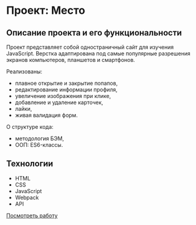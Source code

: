 # Проект: Место

## Описание проекта и его функциональности
Проект представляет собой одностраничный сайт для изучения JavaScript. Верстка адаптирована под самые популярные разрешения экранов компьютеров, планшетов и смартфонов.

Реализованы:

* плавное открытие и закрытие попапов,
* редактирование информации профиля,
* увеличение изображения при клике,
* добавление и удаление карточек,
* лайки,
* живая валидация форм.

О структуре кода:

* методология БЭМ,
* ООП: ES6-классы.


## Технологии

*	HTML
*	CSS
*	JavaScript
* Webpack
* API


[Посмотреть работу](https://ssoofff.github.io/mesto/)

